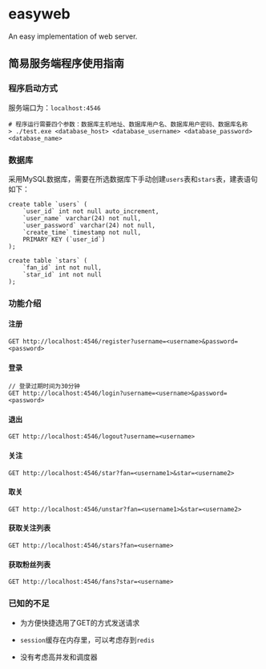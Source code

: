 # easyweb
An easy implementation of web server.

## 简易服务端程序使用指南

### 程序启动方式

服务端口为：`localhost:4546`

```shell
# 程序运行需要四个参数：数据库主机地址、数据库用户名、数据库用户密码、数据库名称
> ./test.exe <database_host> <database_username> <database_password> <database_name>
```

### 数据库

采用MySQL数据库，需要在所选数据库下手动创建`users`表和`stars`表，建表语句如下：

``` mysql
create table `users` (
    `user_id` int not null auto_increment,
    `user_name` varchar(24) not null,
    `user_password` varchar(24) not null,
    `create_time` timestamp not null,
    PRIMARY KEY (`user_id`)
);

create table `stars` (
    `fan_id` int not null,
    `star_id` int not null
);
```

### 功能介绍

#### 注册

``` http
GET http://localhost:4546/register?username=<username>&password=<password>
```

#### 登录

```http
// 登录过期时间为30分钟
GET http://localhost:4546/login?username=<username>&password=<password>
```

#### 退出

```http
GET http://localhost:4546/logout?username=<username>
```

#### 关注

```http
GET http://localhost:4546/star?fan=<username1>&star=<username2>
```

#### 取关

```http
GET http://localhost:4546/unstar?fan=<username1>&star=<username2>
```

#### 获取关注列表

```http
GET http://localhost:4546/stars?fan=<username>
```

#### 获取粉丝列表

```http
GET http://localhost:4546/fans?star=<username>
```

### 已知的不足

- 为方便快捷选用了GET的方式发送请求

- `session`缓存在内存里，可以考虑存到`redis`
- 没有考虑高并发和调度器

